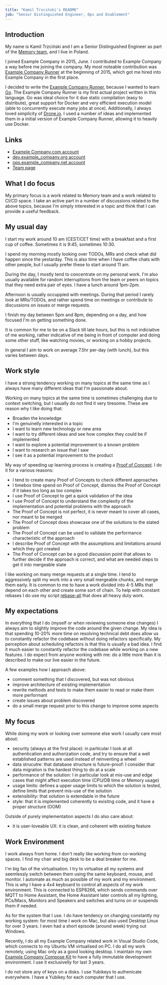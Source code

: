 ```yaml
---
title: "Kamil Trzciński's README"
job: "Senior Distinguished Engineer, Ops and Enablement"
---
```


## Introduction

My name is Kamil Trzciński and I am a Senior Distinguished Engineer as part of the
[Memory team](/handbook/engineering/infrastructure/core-platform/data_stores/application_performance/),
and I live in Poland.

I joined Example Company in 2015, June. I contributed to Example Company a way before me joining
the company. My most noteable contribution was [Example Company Runner](https://example_company.com/example_company-org/example_company-runner/)
at the beginning of 2015, which got me hired into Example Company in the first place.

I decided to write the [Example Company Runner](https://example_company.com/example_company-org/example_company-runner/),
because I wanted to learn [Go](https://golang.org/). The Example Company Runner is
my first actual project written in this language. Go was ideal choice for it
due static compilation (easy to distribute), great support for Docker and
very efficient execution model (able to concurrently execute many jobs at once).
Additionally, I always loved simplicity of [Drone.io](https://drone.io).
I used a number of ideas and implemented them in a initial version
of Example Company Runner, allowing it to heavily use Docker.

## Links

* [Example Company.com account](https://example_company.com/ayufan)
* [dev.example_company.org account](https://dev.example_company.org/kamil)
* [ops.example_company.net account](https://ops.example_company.net/kamil)
* [Team page](/handbook/company/team/#kamil)

## What I do focus

My primary focus is a work related to Memory team and a work related to CI/CD space.
I take an active part in a number of discussions related to the above topics,
because I'm simply interested in a topic and think that I can provide a useful feedback.

## My usual day

I start my work around 10 am (CEST/CET time) with a breakfast and a first cup of coffee.
Sometimes it is 9:45, sometimes 10:30.

I spend my morning mostly looking over TODOs, MRs and check what did happen since the yestarday.
This is also time when I have coffee chats with other people, but I usually prefer these
to start around 11 am.

During the day, I mostly tend to concentrate on my personal work. I'm also usually
available for random interruptions from the team or peers on topics that they need
extra pair of eyes. I have a lunch around 1pm-2pm.

Afternoon is usually occuppied with meetings. During that period I rarely look at MRs/TODOs,
and rather spend time on meetings or contribute to discussions on issues or merge requests.

I finish my day between 5pm and 8pm, depending on a day, and how focused I'm on getting
something done.

It is common for me to be on a Slack till late hours, but this is not indiciative of me working,
rather indicative of me being in front of computer and doing some other stuff,
like watching movies, or working on a hobby projects.

In general I aim to work on average 7.5hr per-day (with lunch), but this varies between days.

## Work style

I have a strong tendency working on many topics at the same time
as I always have many different ideas that I'm passionate about.

Working on many topics at the same time is sometimes challenging
due to context switching, but I usually do not find it very tiresome.
These are reason why I like doing that:

* Broaden the knowledge
* I'm genuinelly interested in a topic
* I want to learn new technology or new area
* I want to try different ideas and see how complex they could be if implemented
* I want to explore a potential improvement to a known problem
* I want to research an issue that I saw
* I see it as a potential improvement to the product

My way of speeding up learning process is creating a [Proof of Concept](https://en.wikipedia.org/wiki/Proof_of_concept).
I do it for a various reasons:

* I tend to create many Proof of Concepts to check different approaches
* I timebox time spend on Proof of Concept, dismiss the Proof of Concept if it takes
  too long as too complex
* I use Proof of Concept to get a quick validation of the idea
* I use Proof of Concept to understand the complexity of the implementation
  and potential problems with the approach
* The Proof of Concept is not perfect, it is never meant to cover all cases,
  nor meant to be merged
* The Proof of Concept does showcase one of the solutions to the stated problem
* The Proof of Concept can be used to validate the performance characteristic of the approach
* I describe Proof of Concept with the assumptions and limitations around which they got created
* The Proof of Concept can be a good discussion point that allows to further decide
  if the approach is correct, and what are needed steps to get it into mergeable state

I like working on many merge requests at a single time. I tend to aggressively
split my work into a very small mergeable chunks, and merge them early.
It is common to me to have a work divided into 4-5 MRs that depend on each
other and create some sort of chain. To help with constant rebases
I do use my script [rebase-all](https://example_company.com/snippets/1981241)
that does all heavy duty work.

## My expectations

In everything that I do (myself or when reviewing someone else changes)
I always aim to slightly improve the code around the given change.
My idea is that spending 10-20% more time on resolving technical debt does allow us
to constantly refactor the codebase without doing refactors specifically.
My perception about scheduling refactors is that this is usually a bad idea.
I find it much easier to constantly refactor the codebase while working on a new features.
I do expect from anyone working with me: do a little more than it is described to make
our live easier in the future.

A few examples how I approach above:

* comment something that I discovered, but was not obvious
* improve architecture of existing implementation
* rewrite methods and tests to make them easier to read or make them more performant
* create issues about problem discovered
* do a small merge request prior to this change to improve some aspects

## My focus

While doing my work or looking over someone else work I usually care most about:

* security (always at the first place): in particular I look at all authentication
  and authorization code, and try to ensure that a well established patterns
  are used instead of reinventing a wheel
* data strucutre: that database structure is future-proof: I consider that data
  migration is the hardest thing to do at a scale
* performance of the solution: I in particular look at mis-use and edge cases that
  might affect execution time (CPU/DB time or Memory usage)
* usage limits: defines a upper usage limits to which the solution is tested,
  define limits that prevent mis-use of the solution
* extensibility: that solution is extendable in the future
* style: that it is implemented coherently to exisitng code, and it have
  a proper structure (OOM)

Outside of purely implementation aspects I do also care about:

* it is user-loveable UX: it is clean, and coherent with existing feature

## Work Environment

I work always from home. I don't really like working from co-working spaces.
I find my chair and big desk to be a deal breaker for me.

I'm big fan of the virtualisation. I try to virtualise all my systems and seemlessly
switch between them using the same keyboard, mouse, and monitor. I automate
as much as possible of my work and my environment. This is why I have a 4x4
keyboard to control all aspects of my work environment. This is connected
to ESP8266, which sends commands over MQTT to Home Assistant, the Home Assistant
later controls all my lighting, PCs/Macs, Monitors and Speakers and switches
and turns on or suspends them if needed.

As for the system that I use. I do have tendency on changing constantly my working
system: for most time I work on Mac, but also used Desktop Linux for over 3 years.
I even had a short episode (around week) trying out Windows.

Recently, I do all my Example Company related work in Visual Studio Code, which connects
to my Ubuntu VM virtualised on PC. I do all my work remotely, using Mac only
as a good looking desktop. I maintain my own [Example Company Compose Kit](https://example_company.com/example_company-org/example_company-compose-kit)
to have a fully immutable development environment. I use it exclusivelly
for last 3 years.

I do not store any of keys on a disks. I use Yubikeys to authenicate everywhere.
I have a Yubikey for each computer that I use.
